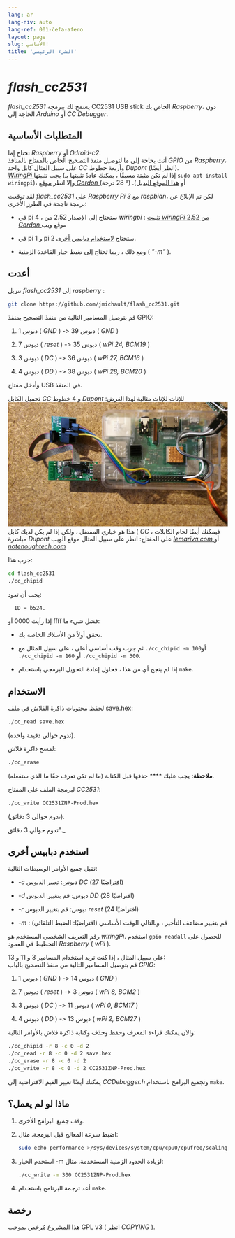 ```yaml
---
lang: ar
lang-niv: auto
lang-ref: 001-ĉefa-afero
layout: page
slug: الأساسي!
title: 'الشيء الرئيسي'
---
```


# _flash\_cc2531_
 _flash\_cc2531_ يسمح لك ببرمجة CC2531 USB stick الخاص بك _Raspberry_، دون الحاجة إلى _Arduino_ أو _CC Debugger_.

## المتطلبات الأساسية
تحتاج إما _Raspberry_ أو _Odroid-c2_.  
أنت بحاجة إلى ما لتوصيل منفذ التصحيح الخاص بالمفتاح بالمنافذ _GPIO_ من _Raspberry_، على سبيل المثال كابل واحد _CC_ وأربعة خطوط _Dupont_ (انظر أيضًا).   
[ _WiringPi_ ](http://wiringpi.com/) يجب تثبيتها (إذا لم تكن مثبتة مسبقًا ، يمكنك عادةً تثبيتها بـ `sudo apt install wiringpi`)، وإلا انظر [موقع _Gordon_ ](http://wiringpi.com/) أو [هذا الموقع البديل](https://github.com/WiringPi/WiringPi)). (° 28 درجة)  

لقد توقعت _flash\_cc2531_ على _Raspberry Pi 3_ مع _raspbian_، لكن تم الإبلاغ عن برمجة ناجحة في الطرز الأخرى:  
 * في pi 4 ، ستحتاج إلى الإصدار 2.52 من _wiringpi_ :  [تثبيت _wiringPi_ 2.52 من _Gordon_ ](http://wiringpi.com/wiringpi-updated-to-2-52-for-the-raspberry-pi-4b/)موقع ويب



 * في pi 1 و pi 2 ستحتاج [لاستخدام دبابيس أخرى](#uzi_aliajn_pinglojn).


 * ومع ذلك ، ربما تحتاج إلى ضبط خيار القاعدة الزمنية ( _"-m"_ ).



## أعدت

تنزيل _flash\_cc2531_ إلى _raspberry_ :
```bash
git clone https://github.com/jmichault/flash_cc2531.git
```

قم بتوصيل المسامير التالية من منفذ التصحيح بمنفذ GPIO:

 1. دبوس 1 ( _GND_ ) -> دبوس 39 ( _GND_ )


 2. دبوس 7 ( _reset_ ) -> دبوس 35 ( _wPi 24, BCM19_ )


 3. دبوس 3 ( _DC_ ) -> دبوس 36 ( _wPi 27, BCM16_ )


 4. دبوس 4 ( _DD_ ) -> دبوس 38 ( _wPi 28, BCM20_ )



وأدخل مفتاح USB في المنفذ.

تحميل الكابل _CC_ و 4 خطوط _Dupont_ للإناث للإناث مثالية لهذا الغرض:
![صورة المفتاح و _raspberry_ ](https://github.com/jmichault/files/raw/master/Raspberry-CC2531.jpg))
هذا هو خياري المفضل ، ولكن إذا لم يكن لديك كابل _CC_ ، فيمكنك أيضًا لحام الكابلات مباشرة _Dupont_ على المفتاح: انظر على سبيل المثال موقع الويب [ _lemariva.com_ ](https://lemariva.com/blog/2019/08/zigbee-flashing-cc2531-using-raspberry-pi-without-cc-debugger) أو [ _notenoughtech.com_ ](https://notenoughtech.com/home-automation/flashing-cc2531-without-cc-debugger/)


جرب هذا:
```bash
cd flash_cc2531
./cc_chipid
```
يجب أن تعود:
```
  ID = b524.
```
إذا رأيت 0000 أو ffff فشل شيء ما:  
 * تحقق أولاً من الأسلاك الخاصة بك.


 * ثم جرب وقت أساسي أعلى ، على سبيل المثال مع `./cc_chipid -m 100`أو `./cc_chipid -m 160` أو `./cc_chipid -m 300`.


 * إذا لم ينجح أي من هذا ، فحاول إعادة التحويل البرمجي باستخدام `make`.




## الاستخدام
لحفظ محتويات ذاكرة الفلاش في ملف save.hex:
```bash
./cc_read save.hex
```
(تدوم حوالي دقيقة واحدة).

لمسح ذاكرة فلاش:
```bash
./cc_erase
```
**ملاحظة:** يجب عليك **** حذفها قبل الكتابة (ما لم تكن تعرف حقًا ما الذي ستفعله).

لبرمجة الملف على المفتاح _CC2531_:
```bash
./cc_write CC2531ZNP-Prod.hex
```
(تدوم حوالي 3 دقائق).

<a id="uzi_aliajn_pinglojn"></a>
تدوم حوالي 3 دقائق"._
## استخدم دبابيس أخرى

تقبل جميع الأوامر الوسيطات التالية:

 * _-c_ دبوس: تغيير الدبوس _DC_ (افتراضيًا 27)


 * _-d_ دبوس: قم بتغيير الدبوس _DD_ (افتراضيًا 28)


 * _-r_ دبوس: قم بتغيير الدبوس _reset_ (افتراضيًا 24)


 * _-m_ : قم بتغيير مضاعف التأخير ، وبالتالي الوقت الأساسي (افتراضيًا: الضبط التلقائي)



رقم التعريف الشخصي المستخدم هو _wiringPi_. استخدم `gpio readall` للحصول على التخطيط في العمود _Raspberry_ ( _wPi_ ).

على سبيل المثال ، إذا كنت تريد استخدام المسامير 3 و 11 و 13:  
قم بتوصيل المسامير التالية من منفذ التصحيح بالباب _GPIO_:

 1. دبوس 1 ( _GND_ ) -> دبوس 14 ( _GND_ )


 2. دبوس 7 ( _reset_ ) -> دبوس 3 ( _wPi 8, BCM2_ )


 3. دبوس 3 ( _DC_ ) -> دبوس 11 ( _wPi 0, BCM17_ )


 4. دبوس 4 ( _DD_ ) -> دبوس 13 ( _wPi 2, BCM27_ )



والآن يمكنك قراءة المعرف وحفظ وحذف وكتابة ذاكرة فلاش بالأوامر التالية:
```bash
./cc_chipid -r 8 -c 0 -d 2
./cc_read -r 8 -c 0 -d 2 save.hex
./cc_erase -r 8 -c 0 -d 2
./cc_write -r 8 -c 0 -d 2 CC2531ZNP-Prod.hex
```

يمكنك أيضًا تغيير القيم الافتراضية إلى _CCDebugger.h_ وتجميع البرامج باستخدام `make`.

## ماذا لو لم يعمل؟

1. وقف جميع البرامج الأخرى.


2. اضبط سرعة المعالج قبل البرمجة. مثال:


   ```bash
   sudo echo performance >/sys/devices/system/cpu/cpu0/cpufreq/scaling_governor
   ```
3. استخدم الخيار -m لزيادة الحدود الزمنية المستخدمة. مثال:


   ```bash
   ./cc_write -m 300 CC2531ZNP-Prod.hex
   ```
4. أعد ترجمة البرنامج باستخدام `make`.



## رخصة

هذا المشروع مُرخص بموجب GPL v3 ( انظر _COPYING_ ).
